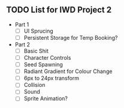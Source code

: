 ## TODO List for IWD Project 2

- Part 1
  - [ ] UI Sprucing
  - [ ] Persistent Storage for Temp Booking?
- Part 2
  - [ ] Basic Shit
  - [ ] Character Controls
  - [ ] Seed Spawning
  - [ ] Radiant Gradient for Colour Change
  - [ ] 6px to 24px transform
  - [ ] Collision
  - [ ] Sound
  - [ ] Sprite Animation?
